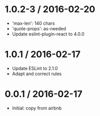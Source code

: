 1.0.2-3 / 2016-02-20
==================
- 'max-len': 140 chars
- 'quote-props': as-needed
- Update eslint-plugin-react to 4.0.0

1.0.1 / 2016-02-17
==================
 - Update ESLint to 2.1.0
 - Adapt and correct rules

0.0.1 / 2016-02-17
==================
 - Initial: copy from airbnb
